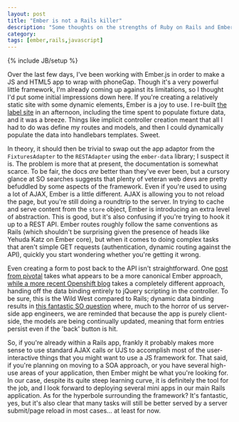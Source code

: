 ```yaml
---
layout: post
title: "Ember is not a Rails killer"
description: "Some thoughts on the strengths of Ruby on Rails and Ember.js"
category: 
tags: [ember,rails,javascript]
---
```

{% include JB/setup %}

Over the last few days, I've been working with Ember.js in order to make a JS and HTML5 app to wrap with phoneGap. Though it's a very powerful little framework, I'm already coming up against its limitations, so I thought I'd put some initial impressions down here. If you're creating a relatively static site with some dynamic elements, Ember is a joy to use. I re-built [the label site]('http://www.superstardestroyer.co.uk') in an afternoon, including the time spent to populate fixture data, and it was a breeze. Things like implicit controller creation meant that all I had to do was define my routes and models, and then I could dynamically populate the data into handlebars templates. Sweet. 

In theory, it should then be trivial to swap out the app adaptor from the `FixturesAdapter` to the `RESTAdapter` using the `ember-data` library; I suspect it is. The problem is more that at present, the documentation is somewhat scarce. To be fair, the docs _are_ better than they've ever been, but a cursory glance at SO searches suggests that plenty of veteran web devs are pretty befuddled by some aspects of the framework. Even if you're used to using a lot of AJAX, Ember is a little different. AJAX is allowing you to not reload the page, but you're still doing a roundtrip to the server. In trying to cache and serve content from the `store` object, Ember is introducing an extra level of abstraction. This is good, but it's also confusing if you're trying to hook it up to a REST API. Ember routes roughly follow the same conventions as Rails (which shouldn't be surprising given the presence of heads like Yehuda Katz on Ember core), but when it comes to doing complex tasks that aren't simple GET requests (authentication, dynamic routing against the API), quickly you start wondering whether you're getting it wrong. 

Even creating a form to post back to the API isn't straightforward. One [post from pivotal](http://pivotallabs.com/playing-with-ember-js-and-devise/) takes what appears to be a more canonical Ember approach, [while a more recent Openshift blog](https://www.openshift.com/blogs/day-24-yeoman-ember-the-missing-tutorial) takes a completely different approach, handing off the data binding entirely to jQuery scripting in the controller. To be sure, this is the Wild West compared to Rails; dynamic data binding results in [this fantastic SO question](https://stackoverflow.com/questions/15127243/generating-forms-and-handling-submit-properly-with-ember-js-rc1) where, much to the horror of us server-side app engineers, we are reminded that because the app is purely client-side, the models are being continually updated, meaning that form entries persist even if the 'back' button is hit. 

So, if you're already within a Rails app, frankly it probably makes more sense to use standard AJAX calls or UJS to accomplish most of the user-interactive things that you might want to use a JS framework for. That said, if you're planning on moving to a SOA approach, or you have several high-use areas of your application, then Ember might be what you're looking for. In our case, despite its quite steep learning curve, it is definitely the tool for the job, and I look forward to deploying several mini apps in our main Rails application. As for the hyperbole surrounding the framework? It's fantastic, yes, but it's also clear that many tasks will still be better served by a server submit/page reload in most cases... at least for now. 